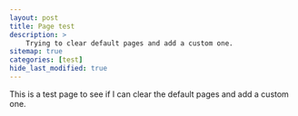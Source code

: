```yaml
---
layout: post
title: Page test
description: >
    Trying to clear default pages and add a custom one.
sitemap: true
categories: [test]
hide_last_modified: true
---
```


This is a test page to see if I can clear the default pages and add a custom one.